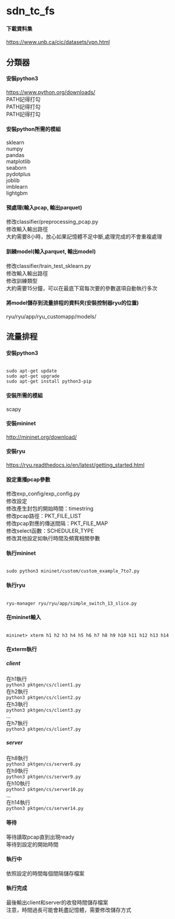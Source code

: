 #  sdn_tc_fs

#### 下載資料集  
https://www.unb.ca/cic/datasets/vpn.html  
  
## 分類器
  
#### 安裝python3 

https://www.python.org/downloads/  
PATH記得打勾  
PATH記得打勾  
PATH記得打勾  

#### 安裝python所需的模組  
sklearn  
numpy  
pandas  
matplotlib  
seaborn  
pydotplus  
joblib  
imblearn  
lightgbm  

#### 預處理(輸入pcap, 輸出parquet)  
修改classifier/preprocessing_pcap.py  
修改輸入輸出路徑  
大約需要8小時，放心如果記憶體不足中斷,處理完成的不會重複處理  

#### 訓練model(輸入parquet, 輸出model)  
修改classifier/train_test_sklearn.py  
修改輸入輸出路徑  
修改訓練類型  
大約需要15分鐘，可以在最底下寫每次要的參數選項自動執行多次  

#### 將model儲存到流量排程的資料夾(安裝控制器ryu的位置)
ryu/ryu/app/ryu_customapp/models/


## 流量排程

#### 安裝python3
<code>
sudo apt-get update  
sudo apt-get upgrade  
sudo apt-get install python3-pip  
</code>

#### 安裝所需的模組  
scapy

#### 安裝mininet
http://mininet.org/download/

#### 安裝ryu  
https://ryu.readthedocs.io/en/latest/getting_started.html

#### 設定重播pcap參數  
修改exp_config/exp_config.py  
修改設定  
修改產生封包的開始時間：timestring  
修改pcap路徑：PKT_FILE_LIST  
修改pcap對應的傳送間隔：PKT_FILE_MAP  
修改select函數：SCHEDULER_TYPE  
修改其他設定如執行時間及頻寬相關參數  
  
#### 執行mininet  
<code>
sudo python3 mininet/custom/custom_example_7to7.py  
</code>  

#### 執行ryu  
<code>
ryu-manager ryu/ryu/app/simple_switch_13_slice.py  
</code>  
  
#### 在mininet輸入  
<code>
mininet> xterm h1 h2 h3 h4 h5 h6 h7 h8 h9 h10 h11 h12 h13 h14  
</code>  
  
#### 在xterm執行 
##### client
在h1執行  
<code>python3 pktgen/cs/client1.py</code>  
在h2執行  
<code>python3 pktgen/cs/client2.py</code>  
在h3執行  
<code>python3 pktgen/cs/client3.py</code>  
...  
在h7執行  
<code>python3 pktgen/cs/client7.py</code>  
##### server
在h8執行  
<code>python3 pktgen/cs/server8.py</code>  
在h9執行  
<code>python3 pktgen/cs/server9.py</code>  
在h10執行  
<code>python3 pktgen/cs/server10.py</code>  
...  
在h14執行  
<code>python3 pktgen/cs/server14.py</code>  
  
#### 等待
等待讀取pcap直到出現ready  
等待到設定的開始時間  
  
#### 執行中  
依照設定的時間每個間隔儲存檔案  

#### 執行完成  
最後輸出client和server的收發時間儲存檔案  
注意，時間過長可能會耗盡記憶體，需要修改儲存方式  
